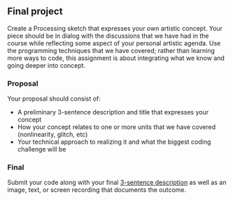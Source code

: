 ## Final project

Create a Processing sketch that expresses your own artistic concept. Your piece should be in dialog with the discussions that we have had in the course while reflecting some aspect of your personal artistic agenda. Use the programming techniques that we have covered; rather than learning more ways to code, this assignment is about integrating what we know and going deeper into concept.


### Proposal

Your proposal should consist of:
- A preliminary 3-sentence description and title that expresses your concept
- How your concept relates to one or more units that we have covered (nonlinearity, glitch, etc)
- Your technical approach to realizing it and what the biggest coding challenge will be


### Final

Submit your code along with your final [3-sentence description](../../resources/description_guidelines.md) as well as an image, text, or screen recording that documents the outcome.
